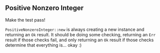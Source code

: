 ## Positive Nonzero Integer

Make the test pass!

<div class="hint">
<code>PositiveNonzeroInteger::new</code> is always creating a new instance and returning an <code>Ok</code> result.
It should be doing some checking, returning an <code>Err</code> result if those checks fail, and only returning an <code>Ok</code> result if those checks determine that everything is... okay :)
</div>
